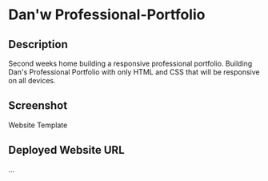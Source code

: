 # Dan'w Professional-Portfolio

## Description 
 Second weeks home building a responsive professional portfolio. Building Dan's Professional Portfolio with only HTML and CSS that will be responsive on all devices.

 ## Screenshot
 Website Template
 <img src=""></img>

## Deployed Website URL
...
 
